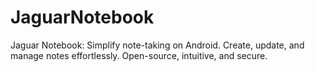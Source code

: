 # JaguarNotebook
Jaguar Notebook: Simplify note-taking on Android. Create, update, and manage notes effortlessly. Open-source, intuitive, and secure.
